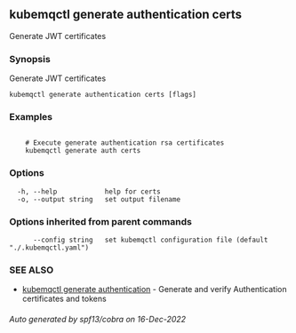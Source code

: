 ## kubemqctl generate authentication certs

Generate JWT certificates

### Synopsis

Generate JWT certificates

```
kubemqctl generate authentication certs [flags]
```

### Examples

```

	# Execute generate authentication rsa certificates
 	kubemqctl generate auth certs

```

### Options

```
  -h, --help            help for certs
  -o, --output string   set output filename
```

### Options inherited from parent commands

```
      --config string   set kubemqctl configuration file (default "./.kubemqctl.yaml")
```

### SEE ALSO

* [kubemqctl generate authentication](kubemqctl_generate_authentication.md)	 - Generate and verify Authentication certificates and tokens

###### Auto generated by spf13/cobra on 16-Dec-2022

